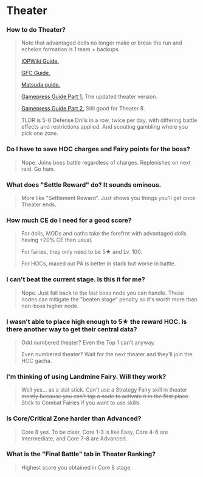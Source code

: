 # Theater

### How to do Theater?

> Note that advantaged dolls no longer make or break the run and echelon formation is 1 team + backups.
>
> [IOPWiki Guide.](https://iopwiki.com/wiki/Theater_Mode)
>
> [GFC Guide.](https://www.gflcorner.com/theater-system-introduction-by-gfc/)
>
> [Matsuda guide.](https://gfl.matsuda.tips/post/rng_backstabbing) 
>
> [Gamepress Guide Part 1.](https://gamepress.gg/girlsfrontline/theater-7-overhaul-guide-new-mechanics-new-enemies-same-pain) The updated theater version.
>
> [Gamepress Guide Part 2.](https://gamepress.gg/girlsfrontline/theater-7-combat-guide) Still good for Theater 8.
>
> TLDR is 5-6 Defense Drills in a row, twice per day, with differing battle effects and restrictions applied. And scouting gambling where you pick one zone.

### Do I have to save HOC charges and Fairy points for the boss?

> Nope. Joins boss battle regardless of charges. Replenishes on next raid. Go ham.

### What does "Settle Reward" do? It sounds ominous.

> More like "Settlement Reward". Just shows you things you'll get once Theater ends.

### How much CE do I need for a good score?

> For dolls, MODs and oaths take the forefrnt with advantaged dolls having +20% CE than usual.
>
> For fairies, they only need to be 5★ and Lv. 100.
>
> For HOCs, maxed out PA is better in stack but worse in battle.

### I can't beat the current stage. Is this it for me?

> Nope. Just fall back to the last boss node you can handle. These nodes can mitigate the "beaten stage" penalty so it's worth more than non-boss higher node.

### I wasn't able to place high enough to 5★ the reward HOC. Is there another way to get their central data?

> Odd numbered theater? Even the Top 1 can't anyway.
>
> Even numbered theater? Wait for the next theater and they'll join the HOC gacha.

### I'm thinking of using Landmine Fairy. Will they work?

> Well yes... as a stat stick. Can't use a Strategy Fairy skill in theater ~~mostly because you can't tap a node to activate it in the first place~~. Stick to Combat Fairies if you want to use skills.

### Is Core/Critical Zone harder than Advanced?

> Core 8 yes. To be clear, Core 1-3 is like Easy, Core 4-6 are Intermediate, and Core 7-8 are Advanced.

### What is the "Final Battle" tab in Theater Ranking?

> Highest score you obtained in Core 8 stage.